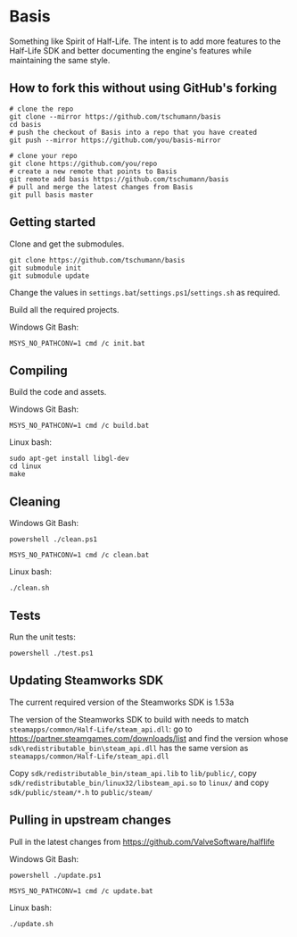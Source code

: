 Basis
=====

Something like Spirit of Half-Life. The intent is to add more features to the Half-Life SDK and better documenting the engine's features while maintaining the same style.


How to fork this without using GitHub's forking
-----------------------------------------------

```
# clone the repo
git clone --mirror https://github.com/tschumann/basis
cd basis
# push the checkout of Basis into a repo that you have created
git push --mirror https://github.com/you/basis-mirror

# clone your repo
git clone https://github.com/you/repo
# create a new remote that points to Basis
git remote add basis https://github.com/tschumann/basis
# pull and merge the latest changes from Basis
git pull basis master
```


Getting started
---------------

Clone and get the submodules.
```
git clone https://github.com/tschumann/basis
git submodule init
git submodule update
```

Change the values in `settings.bat`/`settings.ps1`/`settings.sh` as required.

Build all the required projects.

Windows Git Bash:
```
MSYS_NO_PATHCONV=1 cmd /c init.bat
```


Compiling
---------

Build the code and assets.

Windows Git Bash:
```
MSYS_NO_PATHCONV=1 cmd /c build.bat
```

Linux bash:
```
sudo apt-get install libgl-dev
cd linux
make
```


Cleaning
--------

Windows Git Bash:
```
powershell ./clean.ps1
```
```
MSYS_NO_PATHCONV=1 cmd /c clean.bat
```

Linux bash:
```
./clean.sh
```


Tests
-----

Run the unit tests:
```
powershell ./test.ps1
```


Updating Steamworks SDK
-----------------------

The current required version of the Steamworks SDK is 1.53a

The version of the Steamworks SDK to build with needs to match `steamapps/common/Half-Life/steam_api.dll`: go to https://partner.steamgames.com/downloads/list and find the version whose `sdk\redistributable_bin\steam_api.dll` has the same version as `steamapps/common/Half-Life/steam_api.dll`

Copy `sdk/redistributable_bin/steam_api.lib` to `lib/public/`, copy `sdk/redistributable_bin/linux32/libsteam_api.so` to `linux/` and copy `sdk/public/steam/*.h` to `public/steam/`



Pulling in upstream changes
---------------------------

Pull in the latest changes from https://github.com/ValveSoftware/halflife

Windows Git Bash:
```
powershell ./update.ps1
```
```
MSYS_NO_PATHCONV=1 cmd /c update.bat
```

Linux bash:
```
./update.sh
```
